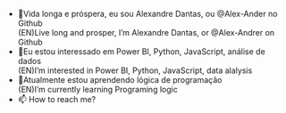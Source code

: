 - 🖖Vida longa e próspera, eu sou Alexandre Dantas, ou @Alex-Ander no Github<br/>
    (EN)Live long and prosper, I’m Alexandre Dantas, or @Alex-Andrer on Github
- 👀Eu estou interessado em Power BI, Python, JavaScript, análise de dados<br/>
    (EN)I’m interested in Power BI, Python, JavaScript, data alalysis 
- 🌱Atualmente estou aprendendo lógica de programação<br/>
    (EN)I’m currently learning Programing logic
- 📫 How to reach me? 
